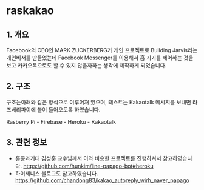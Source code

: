 # raskakao

## 1. 개요
Facebook의 CEO인 MARK ZUCKERBERG가 개인 프로젝트로
Building Jarvis라는 개인비서를 만들었는데
Facebook Messenger를 이용해서 홈 기기를 제어하는 것을 보고
카카오톡으로도 할 수 있지 않을까하는 생각에 제작하게 되었습니다.

## 2. 구조
구조는아래와 같은 방식으로 이루어져 있으며,
테스트는 Kakaotalk 메시지를 보내면 라즈베리파이에 불이 들어오도록 하였습니다.

Rasberry Pi - Firebase - Heroku - Kakaotalk

## 3. 관련 정보
* 홍콩과기대 김성훈 교수님께서 이와 비슷한 프로젝트를 진행하셔서 참고하였습니다.
https://github.com/hunkim/line-papago-bot#heroku
* 하이제니스 블로그도 참고하였습니다.
https://github.com/chandong83/kakao_autoreply_wirh_naver_papago

